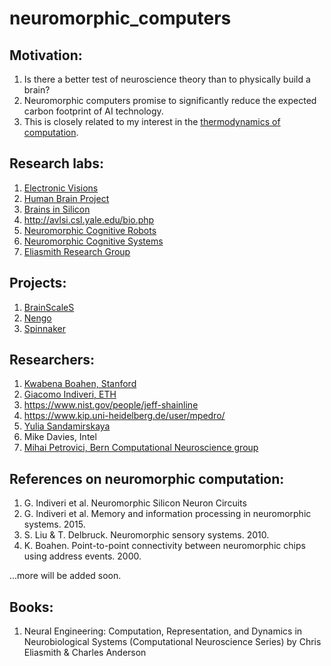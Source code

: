 # neuromorphic_computers

## Motivation: 
1. Is there a better test of neuroscience theory than to physically build a brain?
2. Neuromorphic computers promise to significantly reduce the expected carbon footprint of AI technology.
3. This is closely related to my interest in the [thermodynamics of computation](https://github.com/Kepler-Lounge/thermodynamics_of_computation). 

## Research labs: 
1. [Electronic Visions](http://www.kip.uni-heidelberg.de/vision/)
2. [Human Brain Project](https://www.humanbrainproject.eu/en/silicon-brains/)
3. [Brains in Silicon](https://web.stanford.edu/group/brainsinsilicon/objectives.html)
4. http://avlsi.csl.yale.edu/bio.php
5. [Neuromorphic Cognitive Robots](https://www.ini.uzh.ch/en/research/groups/NCR.html)
6. [Neuromorphic Cognitive Systems](https://www.ini.uzh.ch/en/research/groups/ncs.html)
7. [Eliasmith Research Group](http://compneuro.uwaterloo.ca/index.html)

## Projects:
1. [BrainScaleS](https://brainscales.kip.uni-heidelberg.de/)
2. [Nengo](https://www.nengo.ai/)
3. [Spinnaker](http://apt.cs.manchester.ac.uk/projects/SpiNNaker/)

## Researchers:
1. [Kwabena Boahen, Stanford](https://web.stanford.edu/group/brainsinsilicon/boahen.html)
2. [Giacomo Indiveri, ETH](http://ncs.ethz.ch/)
3. https://www.nist.gov/people/jeff-shainline
4. https://www.kip.uni-heidelberg.de/user/mpedro/
5. [Yulia Sandamirskaya](http://sandamirskaya.eu/)
6. Mike Davies, Intel
7. [Mihai Petrovici, Bern Computational Neuroscience group](https://www.kip.uni-heidelberg.de/~mpedro/)


## References on neuromorphic computation: 
1. G. Indiveri et al. Neuromorphic Silicon Neuron Circuits
2. G. Indiveri et al. Memory and information processing in neuromorphic systems. 2015. 
3. S. Liu & T. Delbruck. Neuromorphic sensory systems. 2010. 
4. K. Boahen. Point-to-point connectivity between neuromorphic chips using address events. 2000. 


...more will be added soon. 

## Books: 
1. Neural Engineering: Computation, Representation, and Dynamics in Neurobiological Systems (Computational Neuroscience Series) by Chris Eliasmith & Charles Anderson
